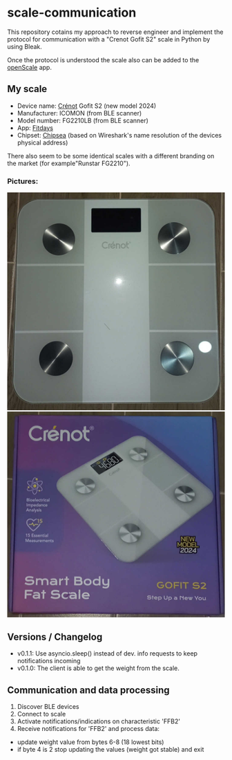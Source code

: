 # scale-communication

This repository cotains my approach to reverse engineer and implement the protocol
for communication with a "Crenot Gofit S2" scale in Python by using Bleak.

Once the protocol is understood the scale also can be added to the [openScale](https://github.com/oliexdev/openScale) app.

## My scale

- Device name: [Crénot](https://crenot.com/) Gofit S2 (new model 2024)
- Manufacturer: ICOMON (from BLE scanner)
- Model number: FG2210LB (from BLE scanner)
- App: [Fitdays](https://play.google.com/store/apps/details?id=cn.fitdays.fitdays&hl=en_US)
- Chipset: [Chipsea](https://en.chipsea.com/product/dghly/) (based on Wireshark's name resolution of the devices physical address)

There also seem to be some identical scales with a different branding on the market (for example"Runstar FG2210").

### Pictures:
![scale](https://github.com/sroemer/scale-communication/blob/main/img/crenot_gofit_s2.jpg?raw=true)
![packaging](https://github.com/sroemer/scale-communication/blob/main/img/crenot_gofit_s2_box.jpg?raw=true)

## Versions / Changelog

- v0.1.1: Use asyncio.sleep() instead of dev. info requests to keep notifications incoming
- v0.1.0: The client is able to get the weight from the scale.

## Communication and data processing

1. Discover BLE devices
2. Connect to scale
3. Activate notifications/indications on characteristic 'FFB2'
4. Receive notifications for 'FFB2' and process data:
  - update weight value from bytes 6-8 (18 lowest bits)
  - if byte 4 is 2 stop updating the values (weight got stable) and exit
